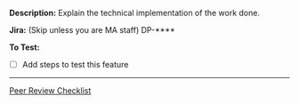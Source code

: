**Description:**
Explain the technical implementation of the work done.


**Jira:** (Skip unless you are MA staff)
DP-****


**To Test:**
- [ ] Add steps to test this feature


---

[Peer Review Checklist](https://github.com/massgov/openmass/blob/develop/docs/peer_review_checklist.md)
